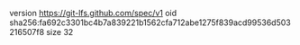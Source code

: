 version https://git-lfs.github.com/spec/v1
oid sha256:fa692c3301bc4b7a839221b1562cfa712abe1275f839acd99536d503216507f8
size 32
